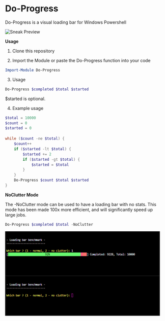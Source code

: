 # Do-Progress
Do-Progress is a visual loading bar for Windows Powershell

![Sneak Preview](ProgressBar.gif)

**Usage**

1. Clone this repository

2. Import the Module or paste the Do-Progress function into your code
```powershell
Import-Module Do-Progress
```

3. Usage
```powershell
Do-Progress $completed $total $started
```
$started is optional.

4. Example usage
```powershell
$total = 10000
$count = 0
$started = 0

while ($count -ne $total) {
    $count++
    if ($started -lt $total) {
        $started += 2
        if ($started -gt $total) {
            $started = $total
        }
    }
    Do-Progress $count $total $started
}
```

**NoClutter Mode**

The -NoClutter mode can be used to have a loading bar with no stats.
This mode has been made 100x more efficient, and will significantly speed up large jobs.

```powershell
Do-Progress $completed $total -NoClutter
```
![Sneak Preview](bar_benchmark_noclutter.gif)